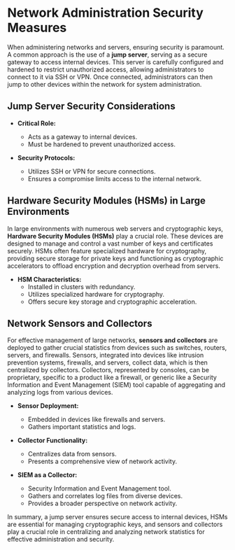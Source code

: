 # Network Administration Security Measures

When administering networks and servers, ensuring security is paramount. A common approach is the use of a **jump server**, serving as a secure gateway to access internal devices. This server is carefully configured and hardened to restrict unauthorized access, allowing administrators to connect to it via SSH or VPN. Once connected, administrators can then jump to other devices within the network for system administration.

## Jump Server Security Considerations

- **Critical Role:**
    - Acts as a gateway to internal devices.
    - Must be hardened to prevent unauthorized access.
  
- **Security Protocols:**
    - Utilizes SSH or VPN for secure connections.
    - Ensures a compromise limits access to the internal network.

## Hardware Security Modules (HSMs) in Large Environments

In large environments with numerous web servers and cryptographic keys, **Hardware Security Modules (HSMs)** play a crucial role. These devices are designed to manage and control a vast number of keys and certificates securely. HSMs often feature specialized hardware for cryptography, providing secure storage for private keys and functioning as cryptographic accelerators to offload encryption and decryption overhead from servers.

- **HSM Characteristics:**
    - Installed in clusters with redundancy.
    - Utilizes specialized hardware for cryptography.
    - Offers secure key storage and cryptographic acceleration.

## Network Sensors and Collectors

For effective management of large networks, **sensors and collectors** are deployed to gather crucial statistics from devices such as switches, routers, servers, and firewalls. Sensors, integrated into devices like intrusion prevention systems, firewalls, and servers, collect data, which is then centralized by collectors. Collectors, represented by consoles, can be proprietary, specific to a product like a firewall, or generic like a Security Information and Event Management (SIEM) tool capable of aggregating and analyzing logs from various devices.

- **Sensor Deployment:**
    - Embedded in devices like firewalls and servers.
    - Gathers important statistics and logs.

- **Collector Functionality:**
    - Centralizes data from sensors.
    - Presents a comprehensive view of network activity.
  
- **SIEM as a Collector:**
    - Security Information and Event Management tool.
    - Gathers and correlates log files from diverse devices.
    - Provides a broader perspective on network activity.

In summary, a jump server ensures secure access to internal devices, HSMs are essential for managing cryptographic keys, and sensors and collectors play a crucial role in centralizing and analyzing network statistics for effective administration and security.
